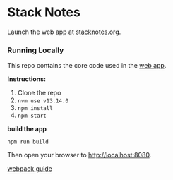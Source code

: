 # Stack Notes

Launch the web app at [stacknotes.org](https://stacknotes.org).


### Running Locally

This repo contains the core code used in the [web app](https://github.com/standardnotes/web).

**Instructions:**

1. Clone the repo
2. `nvm use v13.14.0`
3. `npm install`
4. `npm start`

**build the app**

`npm run build`


Then open your browser to <http://localhost:8080>.

[webpack guide](https://webpack.js.org/guides/getting-started/)